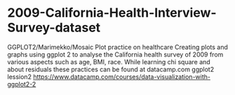 # 2009-California-Health-Interview-Survey-dataset
GGPLOT2/Marimekko/Mosaic Plot practice on healthcare
Creating plots and graphs using ggplot 2 to analyse the California health survey of 2009 from various aspects such as age, BMI, race. While learning chi square and about residuals these practices can be found at datacamp.com ggplot2 lession2 <https://www.datacamp.com/courses/data-visualization-with-ggplot2-2>
